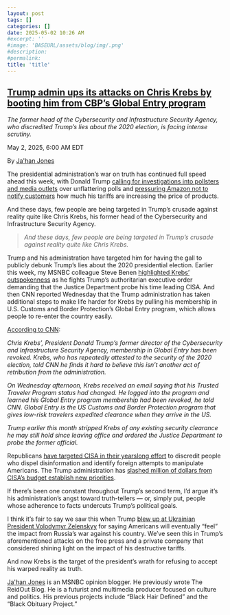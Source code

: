 ```yaml
---
layout: post
tags: []
categories: []
date: 2025-05-02 10:26 AM
#excerpt: ''
#image: 'BASEURL/assets/blog/img/.png'
#description:
#permalink:
title: 'title'
---
```



## [Trump admin ups its attacks on Chris Krebs by booting him from CBP’s Global Entry program](https://www.msnbc.com/top-stories/latest/chris-krebs-global-entry-trump-cisa-rcna204280)

*The former head of the Cybersecurity and Infrastructure Security Agency, who discredited Trump’s lies about the 2020 election, is facing intense scrutiny.*

May 2, 2025, 6:00 AM EDT

By [Ja'han Jones](https://www.msnbc.com/author/jahan-jones-ncpn371241)

The presidential administration’s war on truth has continued full speed ahead this week, with Donald Trump [calling for investigations into pollsters and media outlets](https://www.rollingstone.com/politics/politics-news/trump-melts-down-poll-numbers-investigations-1235326327/) over unflattering polls and [pressuring Amazon not to notify customers](https://www.cnbc.com/2025/04/29/white-house-blasts-amazon-over-tariff-cost-report-hostile-and-political-act.html) how much his tariffs are increasing the price of products.

And these days, few people are being targeted in Trump’s crusade against reality quite like Chris Krebs, his former head of the Cybersecurity and Infrastructure Security Agency.

> *And these days, few people are being targeted in Trump’s crusade against reality quite like Chris Krebs.*

Trump and his administration have targeted him for having the gall to publicly debunk Trump’s lies about the 2020 presidential election. Earlier this week, my MSNBC colleague Steve Benen [highlighted Krebs’ outspokenness](https://www.msnbc.com/rachel-maddow-show/maddowblog/even-now-trump-still-cant-defend-order-targeting-krebs-dared-tell-trut-rcna203577) as he fights Trump’s authoritarian executive order demanding that the Justice Department probe his time leading CISA. And then CNN reported Wednesday that the Trump administration has taken additional steps to make life harder for Krebs by pulling his membership in U.S. Customs and Border Protection’s Global Entry program, which allows people to re-enter the country easily.

[According to CNN](https://www.cnn.com/2025/04/30/politics/chris-krebs-cbp-global-entry-revoked):

*Chris Krebs’, President Donald Trump’s former director of the Cybersecurity and Infrastructure Security Agency, membership in Global Entry has been revoked. Krebs, who has repeatedly attested to the security of the 2020 election, told CNN he finds it hard to believe this isn’t another act of retribution from the administration.*

*On Wednesday afternoon, Krebs received an email saying that his Trusted Traveler Program status had changed. He logged into the program and learned his Global Entry program membership had been revoked, he told CNN. Global Entry is the US Customs and Border Protection program that gives low-risk travelers expedited clearance when they arrive in the US.*

*Trump earlier this month stripped Krebs of any existing security clearance he may still hold since leaving office and ordered the Justice Department to probe the former official.*

Republicans [have targeted CISA in their yearslong effort](https://www.msnbc.com/the-reidout/reidout-blog/republicans-cisa-cybersecurity-infrastructure-donald-trump-rcna138634) to discredit people who dispel disinformation and identify foreign attempts to manipulate Americans. The Trump administration has [slashed million of dollars from CISA’s budget establish new priorities](https://cyberscoop.com/kristi-noem-rsac-2025-cisa-mission/).

If there’s been one constant throughout Trump’s second term, I’d argue it’s his administration’s angst toward truth-tellers — or, simply put, people whose adherence to facts undercuts Trump’s political goals.

I think it’s fair to say we saw this when Trump [blew up at Ukrainian President Volodymyr Zelenskyy](https://www.pbs.org/newshour/politics/what-trump-and-zelenskyy-said-during-their-heated-argument-in-the-oval-office) for saying Americans will eventually “feel” the impact from Russia’s war against his country. We’ve seen this in Trump’s aforementioned attacks on the free press and a private company that considered shining light on the impact of his destructive tariffs.

And now Krebs is the target of the president’s wrath for refusing to accept his warped reality as truth.

[Ja'han Jones](https://www.msnbc.com/author/jahan-jones-ncpn371241) is an MSNBC opinion blogger. He previously wrote The ReidOut Blog. He is a futurist and multimedia producer focused on culture and politics. His previous projects include “Black Hair Defined” and the “Black Obituary Project.”
